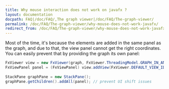 ```yaml
---
title: Why mouse interaction does not work on javafx ?
layout: documentation
docpath: FAQ|/doc/FAQ/,The graph viewer|/doc/FAQ/The-graph-viewer/
permalink: /doc/FAQ/The-graph-viewer/why-mouse-does-not-work-javafx/
redirect_from: /doc/FAQ/The-graph-viewer/why-mouse-does-not-work-javafx 1.0/
---
```


Most of the time, it's because the elements are added in the same panel as the graph, and due to that, the view panel cannot get the right coordinates.
You can easily prevent that by providing the graph its own panel:

```java
FxViewer view = new FxViewer(graph, FxViewer.ThreadingModel.GRAPH_IN_ANOTHER_THREAD);
FxViewPanel panel = (FxViewPanel) view.addView(FxViewer.DEFAULT_VIEW_ID, new FxGraphRenderer());
		
StackPane graphPane = new StackPane();
graphPane.getChildren().addAll(panel); // prevent UI shift issues
```

